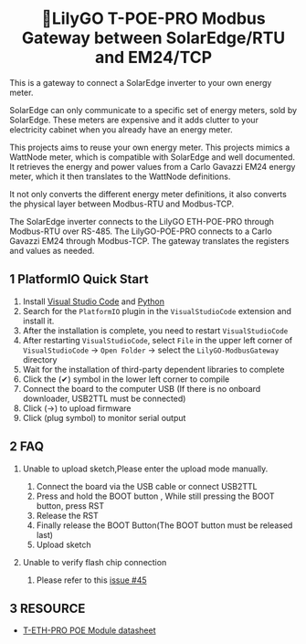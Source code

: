 <h1 align = "center">🌟LilyGO T-POE-PRO Modbus Gateway between SolarEdge/RTU and EM24/TCP</h1>

This is a gateway to connect a SolarEdge inverter to your own energy meter. 

SolarEdge can only communicate to a specific set of energy meters, sold by SolarEdge.
These meters are expensive and it adds clutter to your electricity cabinet when you
already have an energy meter. 

This projects aims to reuse your own energy meter. This projects mimics a WattNode 
meter, which is compatible with SolarEdge and well documented. It retrieves the 
energy and power values from a Carlo Gavazzi EM24 energy meter, which it then translates
to the WattNode definitions. 

It not only converts the different energy meter definitions, it also converts the physical 
layer between Modbus-RTU and Modbus-TCP.

The SolarEdge inverter connects to the LilyGO ETH-POE-PRO through Modbus-RTU over RS-485.
The LilyGO-POE-PRO connects to a Carlo Gavazzi EM24 through Modbus-TCP.
The gateway translates the registers and values as needed.

## 1 PlatformIO Quick Start <Recommended>

1. Install [Visual Studio Code](https://code.visualstudio.com/) and [Python](https://www.python.org/)
2. Search for the `PlatformIO` plugin in the `VisualStudioCode` extension and install it.
3. After the installation is complete, you need to restart `VisualStudioCode`
4. After restarting `VisualStudioCode`, select `File` in the upper left corner of `VisualStudioCode` -> `Open Folder` -> select the `LilyGO-ModbusGateway` directory
5. Wait for the installation of third-party dependent libraries to complete
7. Click the (✔) symbol in the lower left corner to compile
8. Connect the board to the computer USB (If there is no onboard downloader, USB2TTL must be connected)
9. Click (→) to upload firmware
10. Click (plug symbol) to monitor serial output

<h2 align = "left">2 FAQ </h2>

1. Unable to upload sketch,Please enter the upload mode manually.
    1. Connect the board via the USB cable or connect USB2TTL
    2. Press and hold the BOOT button , While still pressing the BOOT button, press RST
    3. Release the RST
    4. Finally release the BOOT Button(The BOOT button must be released last)
    5. Upload sketch

2. Unable to verify flash chip connection
    1. Please refer to this [issue #45](https://github.com/Xinyuan-LilyGO/LilyGO-T-ETH-Series/issues/45)

## 3 RESOURCE

* [T-ETH-PRO POE Module datasheet](./datasheet/ETH-PRO-POE-DP5300-12V.pdf)

